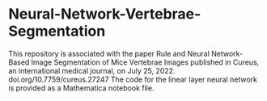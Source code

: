 # Neural-Network-Vertebrae-Segmentation
This repository is associated with the paper Rule and Neural Network-Based Image Segmentation of Mice Vertebrae Images published in Cureus, an international medical journal, on July 25, 2022. doi.org/10.7759/cureus.27247
The code for the linear layer neural network is provided as a Mathematica notebook file. 
